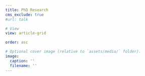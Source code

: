 ```yaml
---
title: PhD Research
cms_exclude: true
#url: talk

# View
view: article-grid

order: asc

# Optional cover image (relative to `assets/media/` folder).
image:
  caption: ''
  filename: ''
---
```

